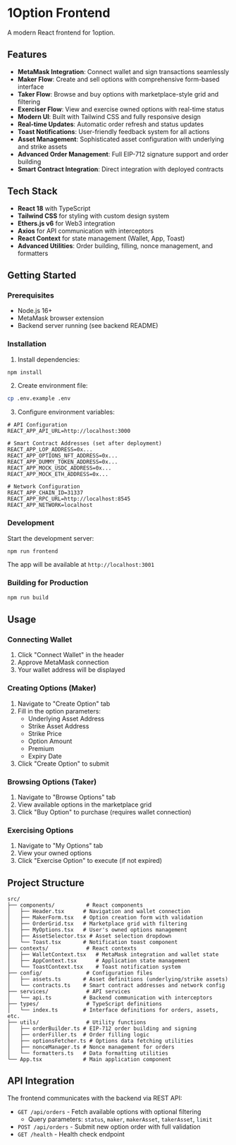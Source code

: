 # 1Option Frontend

A modern React frontend for 1option.

## Features

- **MetaMask Integration**: Connect wallet and sign transactions seamlessly
- **Maker Flow**: Create and sell options with comprehensive form-based interface
- **Taker Flow**: Browse and buy options with marketplace-style grid and filtering
- **Exerciser Flow**: View and exercise owned options with real-time status
- **Modern UI**: Built with Tailwind CSS and fully responsive design
- **Real-time Updates**: Automatic order refresh and status updates
- **Toast Notifications**: User-friendly feedback system for all actions
- **Asset Management**: Sophisticated asset configuration with underlying and strike assets
- **Advanced Order Management**: Full EIP-712 signature support and order building
- **Smart Contract Integration**: Direct integration with deployed contracts

## Tech Stack

- **React 18** with TypeScript
- **Tailwind CSS** for styling with custom design system
- **Ethers.js v6** for Web3 integration
- **Axios** for API communication with interceptors
- **React Context** for state management (Wallet, App, Toast)
- **Advanced Utilities**: Order building, filling, nonce management, and formatters

## Getting Started

### Prerequisites

- Node.js 16+ 
- MetaMask browser extension
- Backend server running (see backend README)

### Installation

1. Install dependencies:
```bash
npm install
```

2. Create environment file:
```bash
cp .env.example .env
```

3. Configure environment variables:
```env
# API Configuration
REACT_APP_API_URL=http://localhost:3000

# Smart Contract Addresses (set after deployment)
REACT_APP_LOP_ADDRESS=0x...
REACT_APP_OPTIONS_NFT_ADDRESS=0x...
REACT_APP_DUMMY_TOKEN_ADDRESS=0x...
REACT_APP_MOCK_USDC_ADDRESS=0x...
REACT_APP_MOCK_ETH_ADDRESS=0x...

# Network Configuration
REACT_APP_CHAIN_ID=31337
REACT_APP_RPC_URL=http://localhost:8545
REACT_APP_NETWORK=localhost
```

### Development

Start the development server:
```bash
npm run frontend
```

The app will be available at `http://localhost:3001`

### Building for Production

```bash
npm run build
```

## Usage

### Connecting Wallet

1. Click "Connect Wallet" in the header
2. Approve MetaMask connection
3. Your wallet address will be displayed

### Creating Options (Maker)

1. Navigate to "Create Option" tab
2. Fill in the option parameters:
   - Underlying Asset Address
   - Strike Asset Address  
   - Strike Price
   - Option Amount
   - Premium
   - Expiry Date
3. Click "Create Option" to submit

### Browsing Options (Taker)

1. Navigate to "Browse Options" tab
2. View available options in the marketplace grid
3. Click "Buy Option" to purchase (requires wallet connection)

### Exercising Options

1. Navigate to "My Options" tab
2. View your owned options
3. Click "Exercise Option" to execute (if not expired)

## Project Structure

```
src/
├── components/          # React components
│   ├── Header.tsx      # Navigation and wallet connection
│   ├── MakerForm.tsx   # Option creation form with validation
│   ├── OrderGrid.tsx   # Marketplace grid with filtering
│   ├── MyOptions.tsx   # User's owned options management
│   ├── AssetSelector.tsx # Asset selection dropdown
│   └── Toast.tsx       # Notification toast component
├── contexts/            # React contexts
│   ├── WalletContext.tsx   # MetaMask integration and wallet state
│   ├── AppContext.tsx      # Application state management
│   └── ToastContext.tsx    # Toast notification system
├── config/              # Configuration files
│   ├── assets.ts       # Asset definitions (underlying/strike assets)
│   └── contracts.ts    # Smart contract addresses and network config
├── services/            # API services
│   └── api.ts          # Backend communication with interceptors
├── types/               # TypeScript definitions
│   └── index.ts        # Interface definitions for orders, assets, etc.
├── utils/               # Utility functions
│   ├── orderBuilder.ts # EIP-712 order building and signing
│   ├── orderFiller.ts  # Order filling logic
│   ├── optionsFetcher.ts # Options data fetching utilities
│   ├── nonceManager.ts # Nonce management for orders
│   └── formatters.ts   # Data formatting utilities
└── App.tsx             # Main application component
```

## API Integration

The frontend communicates with the backend via REST API:

- `GET /api/orders` - Fetch available options with optional filtering
  - Query parameters: `status`, `maker`, `makerAsset`, `takerAsset`, `limit`
- `POST /api/orders` - Submit new option order with full validation
- `GET /health` - Health check endpoint

